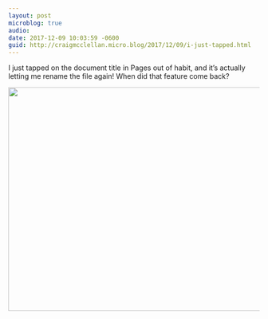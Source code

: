 ```yaml
---
layout: post
microblog: true
audio: 
date: 2017-12-09 10:03:59 -0600
guid: http://craigmcclellan.micro.blog/2017/12/09/i-just-tapped.html
---
```

I just tapped on the document title in Pages out of habit, and it’s actually letting me rename the file again! When did that feature come back?

<img src="http://craigmcclellan.com/uploads/2017/3c0a07ac8f.jpg" width="600" height="450" />
